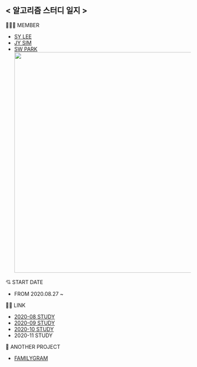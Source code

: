 ## < 알고리즘 스터디 일지 >

👩‍👩‍👧 MEMBER

- [SY LEE](https://github.com/youn16)
- [JY SIM](https://github.com/DDONGKKANG)
- [SW PARK](https://github.com/Seulwoo)
    <img src="https://user-images.githubusercontent.com/54494532/91629967-8a59cb80-ea08-11ea-83dd-fcc93ce6b518.png" width="600"/>


💘 START DATE

- FROM 2020.08.27 ~

👍🏻 LINK

- [2020-08 STUDY](https://github.com/Seulwoo/SSU_LikeSeal-Study-Group04/tree/master/2020-08)
- [2020-09 STUDY](https://github.com/Seulwoo/SSU_LikeSeal-Study-Group04/tree/master/2020-09)
- [2020-10 STUDY](https://github.com/Seulwoo/SSU_LikeSeal-Study-Group04/tree/master/2020-10)
- 2020-11 STUDY

🌟 ANOTHER PROJECT

- [FAMILYGRAM](https://github.com/youn16/FamilyGram)

